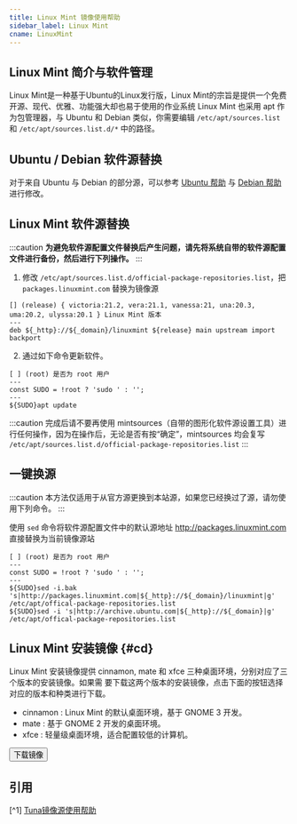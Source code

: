 ```yaml
---
title: Linux Mint 镜像使用帮助
sidebar_label: Linux Mint
cname: LinuxMint
---
```


## Linux Mint 简介与软件管理
Linux Mint是一种基于Ubuntu的Linux发行版，Linux Mint的宗旨是提供一个免费开源、现代、优雅、功能强大却也易于使用的作业系统
Linux Mint 也采用 apt 作为包管理器，与 Ubuntu 和 Debian 类似，你需要编辑 `/etc/apt/sources.list` 和 `/etc/apt/sources.list.d/*` 中的路径。


## Ubuntu / Debian 软件源替换

对于来自 Ubuntu 与 Debian 的部分源，可以参考 [Ubuntu 帮助](./ubuntu) 与 [Debian 帮助](./debian) 进行修改。

## Linux Mint 软件源替换

:::caution
**为避免软件源配置文件替换后产生问题，请先将系统自带的软件源配置文件进行备份，然后进行下列操作。**
:::

1. 修改 `/etc/apt/sources.list.d/official-package-repositories.list`，把 `packages.linuxmint.com` 替换为镜像源

```deb varcode
[] (release) { victoria:21.2, vera:21.1, vanessa:21, una:20.3, uma:20.2, ulyssa:20.1 } Linux Mint 版本
---
deb ${_http}://${_domain}/linuxmint ${release} main upstream import backport
```

2. 通过如下命令更新软件。

```shell varcode
[ ] (root) 是否为 root 用户
---
const SUDO = !root ? 'sudo ' : '';
---
${SUDO}apt update
```

:::caution
完成后请不要再使用 mintsources（自带的图形化软件源设置工具）进行任何操作，因为在操作后，无论是否有按“确定”，mintsources 均会复写 `/etc/apt/sources.list.d/official-package-repositories.list`
:::

## 一键换源

:::caution
本方法仅适用于从官方源更换到本站源，如果您已经换过了源，请勿使用下列命令。
:::

使用 `sed` 命令将软件源配置文件中的默认源地址 <http://packages.linuxmint.com> 直接替换为当前镜像源站

```shell varcode
[ ] (root) 是否为 root 用户
---
const SUDO = !root ? 'sudo ' : '';
---
${SUDO}sed -i.bak 's|http://packages.linuxmint.com|${_http}://${_domain}/linuxmint|g' /etc/apt/offical-package-repositories.list
${SUDO}sed -i 's|http://archive.ubuntu.com|${_http}://${_domain}|g' /etc/apt/offical-package-repositories.list
```

## Linux Mint 安装镜像 {#cd}
Linux Mint 安装镜像提供 cinnamon, mate 和 xfce 三种桌面环境，分别对应了三个版本的安装镜像。如果需
要下载这两个版本的安装镜像，点击下面的按钮选择对应的版本和种类进行下载。

- cinnamon : Linux Mint 的默认桌面环境，基于 GNOME 3 开发。
- mate : 基于 GNOME 2 开发的桌面环境。
- xfce : 轻量级桌面环境，适合配置较低的计算机。

<a href="/release?release=Linux%20Mint">
    <button className="button button--primary">
    下载镜像
    </button>
</a>

## 引用
[^1] [Tuna镜像源使用帮助](https://mirrors.tuna.tsinghua.edu.cn/help/linuxmint/)  
